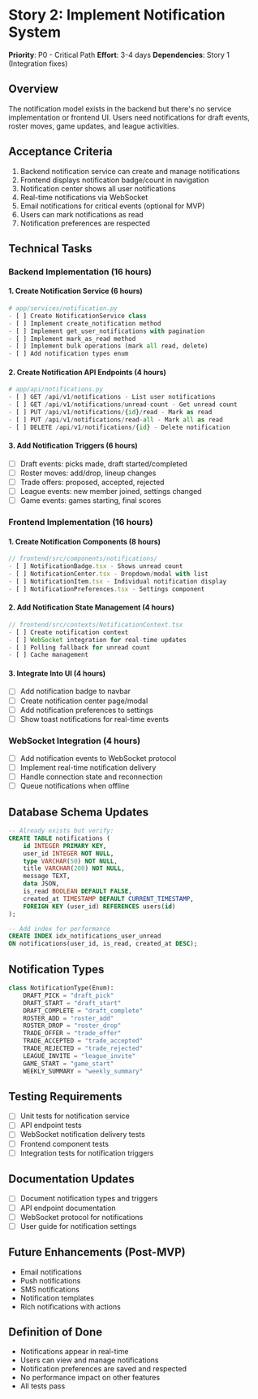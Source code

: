 # Story 2: Implement Notification System

**Priority**: P0 - Critical Path
**Effort**: 3-4 days
**Dependencies**: Story 1 (Integration fixes)

## Overview
The notification model exists in the backend but there's no service implementation or frontend UI. Users need notifications for draft events, roster moves, game updates, and league activities.

## Acceptance Criteria
1. Backend notification service can create and manage notifications
2. Frontend displays notification badge/count in navigation
3. Notification center shows all user notifications
4. Real-time notifications via WebSocket
5. Email notifications for critical events (optional for MVP)
6. Users can mark notifications as read
7. Notification preferences are respected

## Technical Tasks

### Backend Implementation (16 hours)

#### 1. Create Notification Service (6 hours)
```python
# app/services/notification.py
- [ ] Create NotificationService class
- [ ] Implement create_notification method
- [ ] Implement get_user_notifications with pagination
- [ ] Implement mark_as_read method
- [ ] Implement bulk operations (mark all read, delete)
- [ ] Add notification types enum
```

#### 2. Create Notification API Endpoints (4 hours)
```python
# app/api/notifications.py
- [ ] GET /api/v1/notifications - List user notifications
- [ ] GET /api/v1/notifications/unread-count - Get unread count
- [ ] PUT /api/v1/notifications/{id}/read - Mark as read
- [ ] PUT /api/v1/notifications/read-all - Mark all as read
- [ ] DELETE /api/v1/notifications/{id} - Delete notification
```

#### 3. Add Notification Triggers (6 hours)
- [ ] Draft events: picks made, draft started/completed
- [ ] Roster moves: add/drop, lineup changes
- [ ] Trade offers: proposed, accepted, rejected
- [ ] League events: new member joined, settings changed
- [ ] Game events: games starting, final scores

### Frontend Implementation (16 hours)

#### 1. Create Notification Components (8 hours)
```typescript
// frontend/src/components/notifications/
- [ ] NotificationBadge.tsx - Shows unread count
- [ ] NotificationCenter.tsx - Dropdown/modal with list
- [ ] NotificationItem.tsx - Individual notification display
- [ ] NotificationPreferences.tsx - Settings component
```

#### 2. Add Notification State Management (4 hours)
```typescript
// frontend/src/contexts/NotificationContext.tsx
- [ ] Create notification context
- [ ] WebSocket integration for real-time updates
- [ ] Polling fallback for unread count
- [ ] Cache management
```

#### 3. Integrate Into UI (4 hours)
- [ ] Add notification badge to navbar
- [ ] Create notification center page/modal
- [ ] Add notification preferences to settings
- [ ] Show toast notifications for real-time events

### WebSocket Integration (4 hours)
- [ ] Add notification events to WebSocket protocol
- [ ] Implement real-time notification delivery
- [ ] Handle connection state and reconnection
- [ ] Queue notifications when offline

## Database Schema Updates
```sql
-- Already exists but verify:
CREATE TABLE notifications (
    id INTEGER PRIMARY KEY,
    user_id INTEGER NOT NULL,
    type VARCHAR(50) NOT NULL,
    title VARCHAR(200) NOT NULL,
    message TEXT,
    data JSON,
    is_read BOOLEAN DEFAULT FALSE,
    created_at TIMESTAMP DEFAULT CURRENT_TIMESTAMP,
    FOREIGN KEY (user_id) REFERENCES users(id)
);

-- Add index for performance
CREATE INDEX idx_notifications_user_unread 
ON notifications(user_id, is_read, created_at DESC);
```

## Notification Types
```python
class NotificationType(Enum):
    DRAFT_PICK = "draft_pick"
    DRAFT_START = "draft_start"
    DRAFT_COMPLETE = "draft_complete"
    ROSTER_ADD = "roster_add"
    ROSTER_DROP = "roster_drop"
    TRADE_OFFER = "trade_offer"
    TRADE_ACCEPTED = "trade_accepted"
    TRADE_REJECTED = "trade_rejected"
    LEAGUE_INVITE = "league_invite"
    GAME_START = "game_start"
    WEEKLY_SUMMARY = "weekly_summary"
```

## Testing Requirements
- [ ] Unit tests for notification service
- [ ] API endpoint tests
- [ ] WebSocket notification delivery tests
- [ ] Frontend component tests
- [ ] Integration tests for notification triggers

## Documentation Updates
- [ ] Document notification types and triggers
- [ ] API endpoint documentation
- [ ] WebSocket protocol for notifications
- [ ] User guide for notification settings

## Future Enhancements (Post-MVP)
- Email notifications
- Push notifications
- SMS notifications
- Notification templates
- Rich notifications with actions

## Definition of Done
- Notifications appear in real-time
- Users can view and manage notifications
- Notification preferences are saved and respected
- No performance impact on other features
- All tests pass